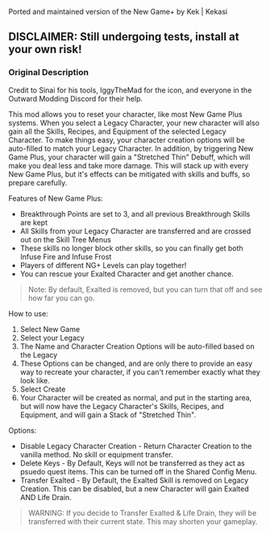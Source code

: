 Ported and maintained version of the New Game+ by Kek | Kekasi

## DISCLAIMER: Still undergoing tests, install at your own risk!

### Original Description
Credit to Sinai for his tools, IggyTheMad for the icon, and everyone in the Outward Modding Discord for their help.

This mod allows you to reset your character, like most New Game Plus systems.
When you select a Legacy Character, your new character will also gain all the Skills, Recipes, and Equipment of the selected Legacy Character.
To make things easy, your character creation options will be auto-filled to match your Legacy Character.
In addition, by triggering New Game Plus, your character will gain a "Stretched Thin" Debuff, which will make you deal less and take more damage.
This will stack up with every New Game Plus, but it's effects can be mitigated with skills and buffs, so prepare carefully.

Features of New Game Plus:
- Breakthrough Points are set to 3, and all previous Breakthrough Skills are kept
- All Skills from your Legacy Character are transferred and are crossed out on the Skill Tree Menus
- These skills no longer block other skills, so you can finally get both Infuse Fire and Infuse Frost
- Players of different NG+ Levels can play together!
- You can rescue your Exalted Character and get another chance.
> Note: By default, Exalted is removed, but you can turn that off and see how far you can go.

How to use:
1. Select New Game
2. Select your Legacy
3. The Name and Character Creation Options will be auto-filled based on the Legacy
4. These Options can be changed, and are only there to provide an easy way to recreate your character, if you can't remember exactly what they look like.
5. Select Create
6. Your Character will be created as normal, and put in the starting area, but will now have the Legacy Character's Skills, Recipes, and Equipment, and will gain a Stack of "Stretched Thin".

Options:
- Disable Legacy Character Creation - Return Character Creation to the vanilla method. No skill or equipment transfer.
- Delete Keys - By Default, Keys will not be transferred as they act as psuedo quest items. This can be turned off in the Shared Config Menu.
-  Transfer Exalted - By Default, the Exalted Skill is removed on Legacy Creation. This can be disabled, but a new Character will gain Exalted AND Life Drain.
> WARNING: If you decide to Transfer Exalted & Life Drain, they will be transferred with their current state. This may shorten your gameplay.